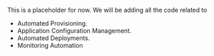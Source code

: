 This is a placeholder for now. We will be adding all the code related to 
- Automated Provisioning.
- Application Configuration Management.
- Automated Deployments.
- Monitoring Automation

